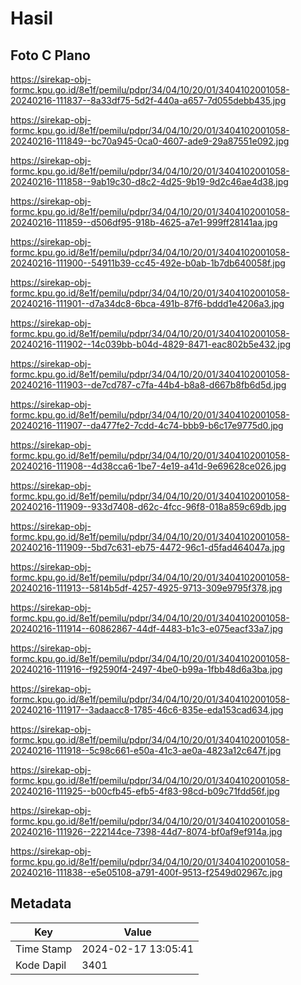 # Hasil

## Foto C Plano

https://sirekap-obj-formc.kpu.go.id/8e1f/pemilu/pdpr/34/04/10/20/01/3404102001058-20240216-111837--8a33df75-5d2f-440a-a657-7d055debb435.jpg

https://sirekap-obj-formc.kpu.go.id/8e1f/pemilu/pdpr/34/04/10/20/01/3404102001058-20240216-111849--bc70a945-0ca0-4607-ade9-29a87551e092.jpg

https://sirekap-obj-formc.kpu.go.id/8e1f/pemilu/pdpr/34/04/10/20/01/3404102001058-20240216-111858--9ab19c30-d8c2-4d25-9b19-9d2c46ae4d38.jpg

https://sirekap-obj-formc.kpu.go.id/8e1f/pemilu/pdpr/34/04/10/20/01/3404102001058-20240216-111859--d506df95-918b-4625-a7e1-999ff28141aa.jpg

https://sirekap-obj-formc.kpu.go.id/8e1f/pemilu/pdpr/34/04/10/20/01/3404102001058-20240216-111900--54911b39-cc45-492e-b0ab-1b7db640058f.jpg

https://sirekap-obj-formc.kpu.go.id/8e1f/pemilu/pdpr/34/04/10/20/01/3404102001058-20240216-111901--d7a34dc8-6bca-491b-87f6-bddd1e4206a3.jpg

https://sirekap-obj-formc.kpu.go.id/8e1f/pemilu/pdpr/34/04/10/20/01/3404102001058-20240216-111902--14c039bb-b04d-4829-8471-eac802b5e432.jpg

https://sirekap-obj-formc.kpu.go.id/8e1f/pemilu/pdpr/34/04/10/20/01/3404102001058-20240216-111903--de7cd787-c7fa-44b4-b8a8-d667b8fb6d5d.jpg

https://sirekap-obj-formc.kpu.go.id/8e1f/pemilu/pdpr/34/04/10/20/01/3404102001058-20240216-111907--da477fe2-7cdd-4c74-bbb9-b6c17e9775d0.jpg

https://sirekap-obj-formc.kpu.go.id/8e1f/pemilu/pdpr/34/04/10/20/01/3404102001058-20240216-111908--4d38cca6-1be7-4e19-a41d-9e69628ce026.jpg

https://sirekap-obj-formc.kpu.go.id/8e1f/pemilu/pdpr/34/04/10/20/01/3404102001058-20240216-111909--933d7408-d62c-4fcc-96f8-018a859c69db.jpg

https://sirekap-obj-formc.kpu.go.id/8e1f/pemilu/pdpr/34/04/10/20/01/3404102001058-20240216-111909--5bd7c631-eb75-4472-96c1-d5fad464047a.jpg

https://sirekap-obj-formc.kpu.go.id/8e1f/pemilu/pdpr/34/04/10/20/01/3404102001058-20240216-111913--5814b5df-4257-4925-9713-309e9795f378.jpg

https://sirekap-obj-formc.kpu.go.id/8e1f/pemilu/pdpr/34/04/10/20/01/3404102001058-20240216-111914--60862867-44df-4483-b1c3-e075eacf33a7.jpg

https://sirekap-obj-formc.kpu.go.id/8e1f/pemilu/pdpr/34/04/10/20/01/3404102001058-20240216-111916--f92590f4-2497-4be0-b99a-1fbb48d6a3ba.jpg

https://sirekap-obj-formc.kpu.go.id/8e1f/pemilu/pdpr/34/04/10/20/01/3404102001058-20240216-111917--3adaacc8-1785-46c6-835e-eda153cad634.jpg

https://sirekap-obj-formc.kpu.go.id/8e1f/pemilu/pdpr/34/04/10/20/01/3404102001058-20240216-111918--5c98c661-e50a-41c3-ae0a-4823a12c647f.jpg

https://sirekap-obj-formc.kpu.go.id/8e1f/pemilu/pdpr/34/04/10/20/01/3404102001058-20240216-111925--b00cfb45-efb5-4f83-98cd-b09c71fdd56f.jpg

https://sirekap-obj-formc.kpu.go.id/8e1f/pemilu/pdpr/34/04/10/20/01/3404102001058-20240216-111926--222144ce-7398-44d7-8074-bf0af9ef914a.jpg

https://sirekap-obj-formc.kpu.go.id/8e1f/pemilu/pdpr/34/04/10/20/01/3404102001058-20240216-111838--e5e05108-a791-400f-9513-f2549d02967c.jpg


## Metadata

| Key        | Value               |
| ---------- | ------------------- |
| Time Stamp | 2024-02-17 13:05:41 |
| Kode Dapil | 3401                |



